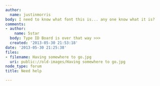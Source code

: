 ```yaml
---
author:
  name: justinmorris
body: I need to know what font this is... any one know what it is?
comments:
- author:
    name: 5star
  body: Type ID Board is over that way >>>
  created: '2013-05-30 21:53:18'
date: '2013-05-30 21:25:38'
files:
- filename: Having somewhere to go.jpg
  uri: public://old-images/Having somewhere to go.jpg
node_type: forum
title: Need help

---
```

